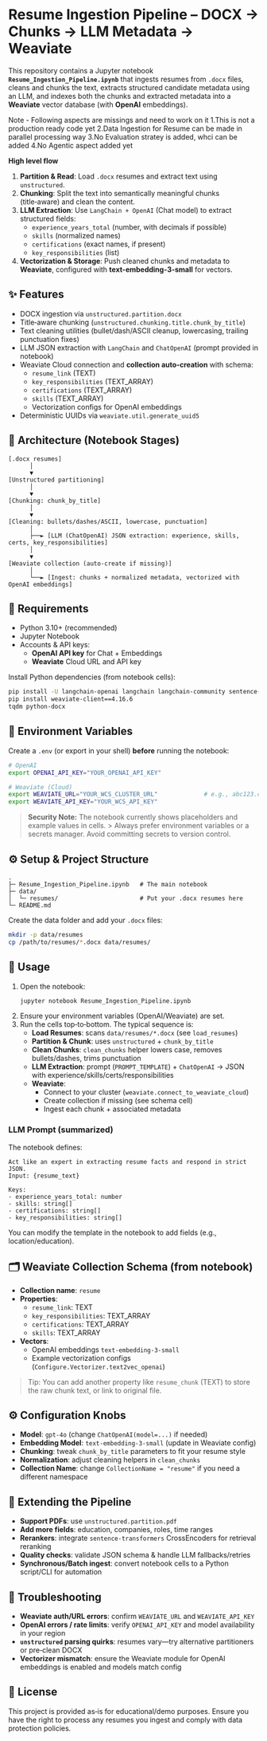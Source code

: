 # Resume Ingestion Pipeline – DOCX → Chunks → LLM Metadata → Weaviate
This repository contains a Jupyter notebook **`Resume_Ingestion_Pipeline.ipynb`** that ingests resumes from `.docx` files, cleans and chunks the text, extracts structured candidate metadata using an LLM, and indexes both the chunks and extracted metadata into a **Weaviate** vector database (with **OpenAI** embeddings).

Note - Following aspects are missings and need to work on it
1.This is not a production ready code yet
2.Data Ingestion for Resume can be made in parallel processing way
3.No Evaluation stratey is added, whci can be added
4.No Agentic aspect added yet

**High level flow**
1. **Partition & Read**: Load `.docx` resumes and extract text using `unstructured`.
2. **Chunking**: Split the text into semantically meaningful chunks (title‑aware) and clean the content.
3. **LLM Extraction**: Use `LangChain + OpenAI` (Chat model) to extract structured fields:
   - `experience_years_total` (number, with decimals if possible)
   - `skills` (normalized names)
   - `certifications` (exact names, if present)
   - `key_responsibilities` (list)
4. **Vectorization & Storage**: Push cleaned chunks and metadata to **Weaviate**, configured with **text-embedding-3-small** for vectors.

## ✨ Features
- DOCX ingestion via `unstructured.partition.docx`
- Title‑aware chunking (`unstructured.chunking.title.chunk_by_title`)
- Text cleaning utilities (bullet/dash/ASCII cleanup, lowercasing, trailing punctuation fixes)
- LLM JSON extraction with `LangChain` and `ChatOpenAI` (prompt provided in notebook)
- Weaviate Cloud connection and **collection auto‑creation** with schema:
  - `resume_link` (TEXT)
  - `key_responsibilities` (TEXT_ARRAY)
  - `certifications` (TEXT_ARRAY)
  - `skills` (TEXT_ARRAY)
  - Vectorization configs for OpenAI embeddings
- Deterministic UUIDs via `weaviate.util.generate_uuid5`

## 🧱 Architecture (Notebook Stages)
```
[.docx resumes]
      │
      ▼
[Unstructured partitioning]
      │
      ▼
[Chunking: chunk_by_title]
      │
      ▼
[Cleaning: bullets/dashes/ASCII, lowercase, punctuation]
      │
      ├──► [LLM (ChatOpenAI) JSON extraction: experience, skills, certs, key_responsibilities]
      │
      ▼
[Weaviate collection (auto-create if missing)]
      │
      └──► [Ingest: chunks + normalized metadata, vectorized with OpenAI embeddings]
```

## 🧩 Requirements
- Python 3.10+ (recommended)
- Jupyter Notebook
- Accounts & API keys:
  - **OpenAI API key** for Chat + Embeddings
  - **Weaviate** Cloud URL and API key

Install Python dependencies (from notebook cells):
```bash
pip install -U langchain-openai langchain langchain-community sentence-transformers unstructured[all-docs]
pip install weaviate-client==4.16.6
tqdm python-docx
```

## 🔐 Environment Variables
Create a `.env` (or export in your shell) **before** running the notebook:

```bash
# OpenAI
export OPENAI_API_KEY="YOUR_OPENAI_API_KEY"

# Weaviate (Cloud)
export WEAVIATE_URL="YOUR_WCS_CLUSTER_URL"             # e.g., abc123.c0.region.gcp.weaviate.cloud
export WEAVIATE_API_KEY="YOUR_WCS_API_KEY"
```

> **Security Note:** The notebook currently shows placeholders and example values in cells. > Always prefer environment variables or a secrets manager. Avoid committing secrets to version control.

## ⚙️ Setup & Project Structure
```
.
├─ Resume_Ingestion_Pipeline.ipynb   # The main notebook
├─ data/
│  └─ resumes/                       # Put your .docx resumes here
└─ README.md
```

Create the data folder and add your `.docx` files:
```bash
mkdir -p data/resumes
cp /path/to/resumes/*.docx data/resumes/
```

## 🚀 Usage
1. Open the notebook:
   ```bash
   jupyter notebook Resume_Ingestion_Pipeline.ipynb
   ```
2. Ensure your environment variables (OpenAI/Weaviate) are set.
3. Run the cells top‑to‑bottom. The typical sequence is:
   - **Load Resumes**: scans `data/resumes/*.docx` (see `load_resumes`)
   - **Partition & Chunk**: uses `unstructured` + `chunk_by_title`
   - **Clean Chunks**: `clean_chunks` helper lowers case, removes bullets/dashes, trims punctuation
   - **LLM Extraction**: prompt (`PROMPT_TEMPLATE`) + `ChatOpenAI` → JSON with experience/skills/certs/responsibilities
   - **Weaviate**:
     - Connect to your cluster (`weaviate.connect_to_weaviate_cloud`)
     - Create collection if missing (see schema cell)
     - Ingest each chunk + associated metadata

### LLM Prompt (summarized)
The notebook defines:
```text
Act like an expert in extracting resume facts and respond in strict JSON.
Input: {resume_text}

Keys:
- experience_years_total: number
- skills: string[]
- certifications: string[]
- key_responsibilities: string[]
```
You can modify the template in the notebook to add fields (e.g., location/education).

## 🗂 Weaviate Collection Schema (from notebook)
- **Collection name**: `resume`
- **Properties**:
  - `resume_link`: TEXT
  - `key_responsibilities`: TEXT_ARRAY
  - `certifications`: TEXT_ARRAY
  - `skills`: TEXT_ARRAY
- **Vectors**:
  - OpenAI embeddings `text-embedding-3-small`
  - Example vectorization configs (`Configure.Vectorizer.text2vec_openai`)

> Tip: You can add another property like `resume_chunk` (TEXT) to store the raw chunk text, or link to original file.

## ⚙️ Configuration Knobs
- **Model**: `gpt-4o` (change `ChatOpenAI(model=...)` if needed)
- **Embedding Model**: `text-embedding-3-small` (update in Weaviate config)
- **Chunking**: tweak `chunk_by_title` parameters to fit your resume style
- **Normalization**: adjust cleaning helpers in `clean_chunks`
- **Collection Name**: change `CollectionName = "resume"` if you need a different namespace

## 🔧 Extending the Pipeline
- **Support PDFs**: use `unstructured.partition.pdf`
- **Add more fields**: education, companies, roles, time ranges
- **Rerankers**: integrate `sentence-transformers` CrossEncoders for retrieval reranking
- **Quality checks**: validate JSON schema & handle LLM fallbacks/retries
- **Synchronous/Batch ingest**: convert notebook cells to a Python script/CLI for automation

## 🧯 Troubleshooting
- **Weaviate auth/URL errors**: confirm `WEAVIATE_URL` and `WEAVIATE_API_KEY`
- **OpenAI errors / rate limits**: verify `OPENAI_API_KEY` and model availability in your region
- **`unstructured` parsing quirks**: resumes vary—try alternative partitioners or pre‑clean DOCX
- **Vectorizer mismatch**: ensure the Weaviate module for OpenAI embeddings is enabled and models match config

## 📄 License
This project is provided as‑is for educational/demo purposes. Ensure you have the right to process any resumes you ingest and comply with data protection policies.
